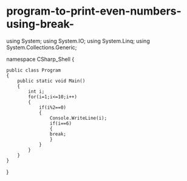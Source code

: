 # program-to-print-even-numbers-using-break-
using System;
using System.IO;
using System.Linq;
using System.Collections.Generic;

namespace CSharp_Shell
{

    public class Program 
    {
        public static void Main()
        {
			int i;
			for(i=1;i<=10;i++)
			{
				if(i%2==0)
				{
					Console.WriteLine(i);
					if(i==6)
					{
					break;
					}
				}
			}
        }
    }
}
